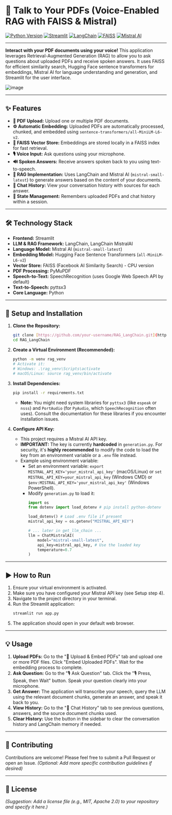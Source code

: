 # 🧠 Talk to Your PDFs (Voice-Enabled RAG with FAISS & Mistral)

[![Python Version](https://img.shields.io/badge/Python-3.9+-blue.svg)](https://www.python.org/downloads/)
[![Streamlit](https://img.shields.io/badge/Streamlit-App-red.svg)](https://streamlit.io)
[![LangChain](https://img.shields.io/badge/LangChain-Core-lightgrey.svg)](https://python.langchain.com/docs/get_started/introduction)
[![FAISS](https://img.shields.io/badge/FAISS-VectorStore-blue.svg)](https://github.com/facebookresearch/faiss)
[![Mistral AI](https://img.shields.io/badge/Mistral%20AI-LLM-orange.svg)](https://mistral.ai/)

---

**Interact with your PDF documents using your voice!** This application leverages Retrieval-Augmented Generation (RAG) to allow you to ask questions about uploaded PDFs and receive spoken answers. It uses FAISS for efficient similarity search, Hugging Face sentence transformers for embeddings, Mistral AI for language understanding and generation, and Streamlit for the user interface.

![image](https://github.com/user-attachments/assets/949dd491-f517-41b6-ae1c-0c6b60d570e3)

---

## ✨ Features

* **📁 PDF Upload:** Upload one or multiple PDF documents.
* **⚙️ Automatic Embedding:** Uploaded PDFs are automatically processed, chunked, and embedded using `sentence-transformers/all-MiniLM-L6-v2`.
* **💾 FAISS Vector Store:** Embeddings are stored locally in a FAISS index for fast retrieval.
* **🎙️ Voice Input:** Ask questions using your microphone.
* **🔊 Spoken Answers:** Receive answers spoken back to you using text-to-speech.
* **🧠 RAG Implementation:** Uses LangChain and Mistral AI (`mistral-small-latest`) to generate answers based on the content of your documents.
* **📜 Chat History:** View your conversation history with sources for each answer.
* **🔄 State Management:** Remembers uploaded PDFs and chat history within a session.

---

## 🛠️ Technology Stack

* **Frontend:** Streamlit
* **LLM & RAG Framework:** LangChain, LangChain MistralAI
* **Language Model:** Mistral AI (`mistral-small-latest`)
* **Embedding Model:** Hugging Face Sentence Transformers (`all-MiniLM-L6-v2`)
* **Vector Store:** FAISS (Facebook AI Similarity Search) - CPU version
* **PDF Processing:** PyMuPDF
* **Speech-to-Text:** SpeechRecognition (uses Google Web Speech API by default)
* **Text-to-Speech:** pyttsx3
* **Core Language:** Python

---

## 🚀 Setup and Installation

1.  **Clone the Repository:**
    ```bash
    git clone [https://github.com/your-username/RAG_LangChain.git](https://github.com/your-username/RAG_LangChain.git) # Replace with your repo URL
    cd RAG_LangChain
    ```

2.  **Create a Virtual Environment (Recommended):**
    ```bash
    python -m venv rag_venv
    # Activate it:
    # Windows: .\rag_venv\Scripts\activate
    # macOS/Linux: source rag_venv/bin/activate
    ```

3.  **Install Dependencies:**
    ```bash
    pip install -r requirements.txt
    ```
    * **Note:** You might need system libraries for `pyttsx3` (like `espeak` or `nsss`) and `PortAudio` (for `PyAudio`, which `SpeechRecognition` often uses). Consult the documentation for these libraries if you encounter installation issues.

4.  **Configure API Key:**
    * This project requires a Mistral AI API key.
    * **IMPORTANT:** The key is currently **hardcoded** in `generation.py`. For security, it's **highly recommended** to modify the code to load the key from an environment variable or a `.env` file instead.
    * Example using environment variable:
        * Set an environment variable: `export MISTRAL_API_KEY='your_mistral_api_key'` (macOS/Linux) or `set MISTRAL_API_KEY=your_mistral_api_key` (Windows CMD) or `$env:MISTRAL_API_KEY='your_mistral_api_key'` (Windows PowerShell).
        * Modify `generation.py` to load it:
            ```python
            import os
            from dotenv import load_dotenv # pip install python-dotenv

            load_dotenv() # Load .env file if present
            mistral_api_key = os.getenv("MISTRAL_API_KEY")

            # ... later in get_llm_chain ...
            llm = ChatMistralAI(
                model="mistral-small-latest",
                api_key=mistral_api_key, # Use the loaded key
                temperature=0.7
            )
            ```

---

## ▶️ How to Run

1.  Ensure your virtual environment is activated.
2.  Make sure you have configured your Mistral API key (see Setup step 4).
3.  Navigate to the project directory in your terminal.
4.  Run the Streamlit application:
    ```bash
    streamlit run app.py
    ```
5.  The application should open in your default web browser.

---

## 💡 Usage

1.  **Upload PDFs:** Go to the "📁 Upload & Embed PDFs" tab and upload one or more PDF files. Click "Embed Uploaded PDFs". Wait for the embedding process to complete.
2.  **Ask Question:** Go to the "🎙️ Ask Question" tab. Click the "🎙️ Press, Speak, then Wait" button. Speak your question clearly into your microphone.
3.  **Get Answer:** The application will transcribe your speech, query the LLM using the relevant document chunks, generate an answer, and speak it back to you.
4.  **View History:** Go to the "📜 Chat History" tab to see previous questions, answers, and the source document chunks used.
5.  **Clear History:** Use the button in the sidebar to clear the conversation history and LangChain memory if needed.

---

## 🤝 Contributing

Contributions are welcome! Please feel free to submit a Pull Request or open an Issue.
*(Optional: Add more specific contribution guidelines if desired)*

---

## 📄 License

*(Suggestion: Add a license file (e.g., MIT, Apache 2.0) to your repository and specify it here.)*

